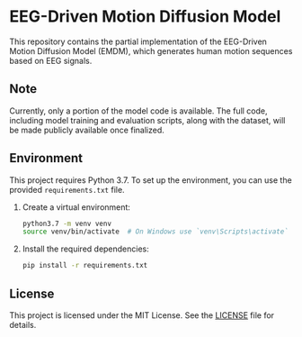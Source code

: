 # EEG-Driven Motion Diffusion Model

This repository contains the partial implementation of the EEG-Driven Motion Diffusion Model (EMDM), which generates human motion sequences based on EEG signals.

## Note

Currently, only a portion of the model code is available. The full code, including model training and evaluation scripts, along with the dataset, will be made publicly available once finalized.

## Environment

This project requires Python 3.7. To set up the environment, you can use the provided `requirements.txt` file.

1. Create a virtual environment:
    ```bash
    python3.7 -m venv venv
    source venv/bin/activate  # On Windows use `venv\Scripts\activate`
    ```

2. Install the required dependencies:
    ```bash
    pip install -r requirements.txt
    ```

## License

This project is licensed under the MIT License. See the [LICENSE](LICENSE) file for details.
